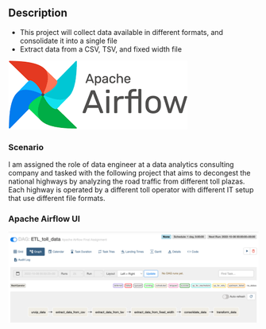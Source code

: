 ## Description 
* This project will collect data available in different formats, and consolidate it into a single file
* Extract data from a CSV, TSV, and fixed width file

![Airflow](airflowImage.png)

### Scenario 
I am assigned the role of data engineer at a data analytics consulting company and tasked with the following project that aims to decongest the national highways by analyzing the road traffic from different toll plazas.
Each highway is operated by a different toll operator with different IT setup that use different file formats. 


### Apache Airflow UI 
![AirflowUI](airflowScreenshot.png)
